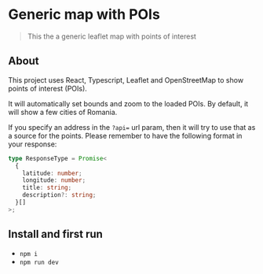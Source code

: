 # Generic map with POIs

> This the a generic leaflet map with points of interest

## About

This project uses React, Typescript, Leaflet and OpenStreetMap to show points of interest (POIs).

It will automatically set bounds and zoom to the loaded POIs. By default, it will show a few cities of Romania.

If you specify an address in the `?api=` url param, then it will try to use that as a source for the points. Please remember to have the following format in your response:

```typescript
type ResponseType = Promise<
  {
    latitude: number;
    longitude: number;
    title: string;
    description?: string;
  }[]
>;
```

## Install and first run

- `npm i`
- `npm run dev`
